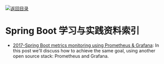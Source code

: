 [![返回目录](https://parg.co/UGo)](https://github.com/wxyyxc1992/Awesome-Links) 
 
 
# Spring Boot 学习与实践资料索引

- [2017-Spring Boot metrics monitoring using Prometheus & Grafana](https://parg.co/UV0): In this post we'll discuss how to achieve the same goal, using another open source stack: Prometheus and Grafana.
